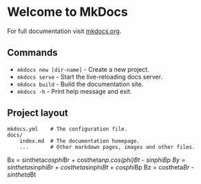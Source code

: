 # Welcome to MkDocs

For full documentation visit [mkdocs.org](https://www.mkdocs.org).

## Commands

* `mkdocs new [dir-name]` - Create a new project.
* `mkdocs serve` - Start the live-reloading docs server.
* `mkdocs build` - Build the documentation site.
* `mkdocs -h` - Print help message and exit.

## Project layout

    mkdocs.yml    # The configuration file.
    docs/
        index.md  # The documentation homepage.
        ...       # Other markdown pages, images and other files.
Bx = sintheta*cosphi*Br + costheta*np.cos(phi)*Bt - sinphi*Bp
By = sintheta*sinphi*Br + costheta*sinphi*Bt + cosphi*Bp
Bz = costheta*Br - sintheta*Bt